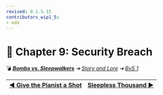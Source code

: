 ```yaml
---
revised: 0.1.5.15
contributors_wip1_5:
- edx
---
```


# 📄 Chapter 9: Security Breach

💣 ***[Bombs vs. Sleepwalkers][home]** ➔ [Story and Lore][story] ➔ [BvS 1][story_bvs1]*

| [◀️ Give the Pianist a Shot][prev] | [Sleepless Thousand ▶️][next] |
| --: | :-- |

[home]: /README.md
[prev]: /story/bvs1/08_give_the_pianist_a_shot.md
[next]: /story/bvs1/10_sleepless_thousand.md
[story]: /story/readme.md
[story_bvs1]: /story/bvs1/readme.md

